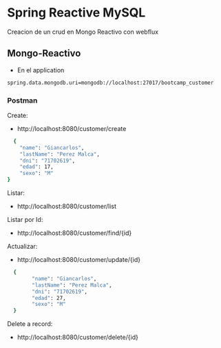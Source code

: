 # Spring Reactive MySQL 

Creacion de un crud en Mongo Reactivo con webflux

## Mongo-Reactivo
- En el application 
```bash
spring.data.mongodb.uri=mongodb://localhost:27017/bootcamp_customer
```

### Postman

Create: 
- http://localhost:8080/customer/create
```bash
  {
    "name": "Giancarlos",
    "lastName": "Perez Malca",
    "dni": "71702619",
    "edad": 17,
    "sexo": "M"
}
```

Listar:
- http://localhost:8080/customer/list

Listar por Id:
- http://localhost:8080/customer/find/{id}

Actualizar:
- http://localhost:8080/customer/update/{id}
```bash
  {
        "name": "Giancarlos",
        "lastName": "Perez Malca",
        "dni": "71702619",
        "edad": 27,
        "sexo": "M"
  }
```

Delete a record:
- http://localhost:8080/customer/delete/{id}

